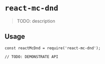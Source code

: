 # `react-mc-dnd`

> TODO: description

## Usage

```
const reactMcDnd = require('react-mc-dnd');

// TODO: DEMONSTRATE API
```
